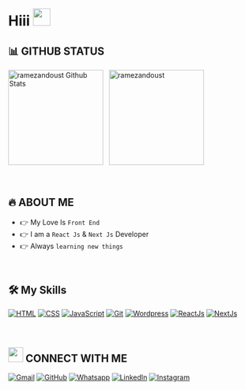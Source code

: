 <h1 align="left">Hiii <img src="https://media.giphy.com/media/hvRJCLFzcasrR4ia7z/giphy.gif" width="35"></h1>


## 📊 GITHUB STATUS

  <p align="left">
    <a href="https://github.com/anuraghazra/github-readme-stats"><img alt="ramezandoust Github Stats" src="https://github-readme-stats.vercel.app/api?username=ramezandoust&show_icons=true&count_private=true&theme=algolia" height="192px"/></a>
  &nbsp;
	  <img src="https://github-readme-stats.vercel.app/api/top-langs?username=ramezandoust&langs_count=10&show_icons=true&locale=en&layout=compact&theme=algolia" alt="ramezandoust" height="192px"/>

  </p>

<br>

## 🔥 ABOUT ME

- 👉 My Love Is `Front End`
- 👉 I am a `React Js` & `Next Js` Developer
- 👉 Always `learning new things`

<br>

## 🛠️ My Skills

<p align="left">

<a href="#" target="_blank"><img alt="HTML" src="https://img.shields.io/badge/HTML5%20-%23E34F26.svg?style=plastic&logo=html5&logoColor=white"></a>
<a href="#" target="_blank"><img alt="CSS" src="https://img.shields.io/badge/CSS%20-%231572B6.svg?style=plastic&logo=css3&logoColor=white"></a>
<a href="#" target="_blank"><img alt="JavaScript" src="https://img.shields.io/badge/JavaScript-%23F7DF1E.svg?style=plastic&logo=javascript&logoColor=black"></a>
<a href="#"><img alt="Git" src="https://img.shields.io/badge/Git%20-%23F05033.svg?style=plastic&logo=git&logoColor=white"></a>
<a href="#" target="_blank"><img alt="Wordpress" src="https://img.shields.io/badge/Wordpress-%230073aa.svg?style=plastic&logo=wordpress&logoColor=white"></a>
<a href="#" target="_blank"><img alt="ReactJs" src="https://img.shields.io/badge/ReactJs-%23000000.svg?style=plastic&logo=react&logoColor=blue"></a>
<a href="#" target="_blank"><img alt="NextJs" src="https://img.shields.io/badge/NextJs-%23000000.svg?style=plastic&logo=next&logoColor=blue"></a>

</p>

<br>

## <img src="https://media.giphy.com/media/iY8CRBdQXODJSCERIr/giphy.gif" width="30px"> CONNECT WITH ME

<p align="left">
	<a href="mailto:abolfazl.ramezandoust@gmail.com"><img img src="https://img.shields.io/badge/gmail-%23EA4335.svg?style=plastic&logo=gmail&logoColor=white" alt="Gmail"/></a>
	<a href="https://github.com/ramezandoust"><img src="https://img.shields.io/badge/github-%23181717.svg?style=plastic&logo=github&logoColor=white" alt="GitHub"/></a>
	<a href="https://wa.me/00989357829090"><img src="https://img.shields.io/badge/whatsapp-%2325D366.svg?style=plastic&logo=whatsapp&logoColor=white" alt="Whatsapp"/></a>
	<a href="https://www.linkedin.com/in/ramezandoust/"><img src="https://img.shields.io/badge/linkedin-%230A66C2.svg?style=plastic&logo=linkedin&logoColor=white" alt="LinkedIn"/></a>
	<a href="https://www.instagram.com/ramezandoust/"><img src="https://img.shields.io/badge/instagram-%23E4405F.svg?style=plastic&logo=instagram&logoColor=white" alt="Instagram"/></a>

</p>
